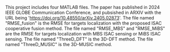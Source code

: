 This project includes four MATLAB files.
The paper has published in 2024 IEEE GLOBE Communication Conference, and pubsished in ARXIV with the URL being 'https://doi.org/10.48550/arXiv.2405.02873'.
The file named "RMSE_fusion" is the RMSE for targets localization with the proposed ISAC cooperative fusion method.
The file named "RMSE_MBS" and "RMSE_MiBS" are the RMSE for targets localization with MBS ISAC sensing or MiBS ISAC sensing.
The file named "ThreeD_DFT" is the 3D-DFT method.
The file named "ThreeD_MUSIC" is the 3D-MUSIC method.
